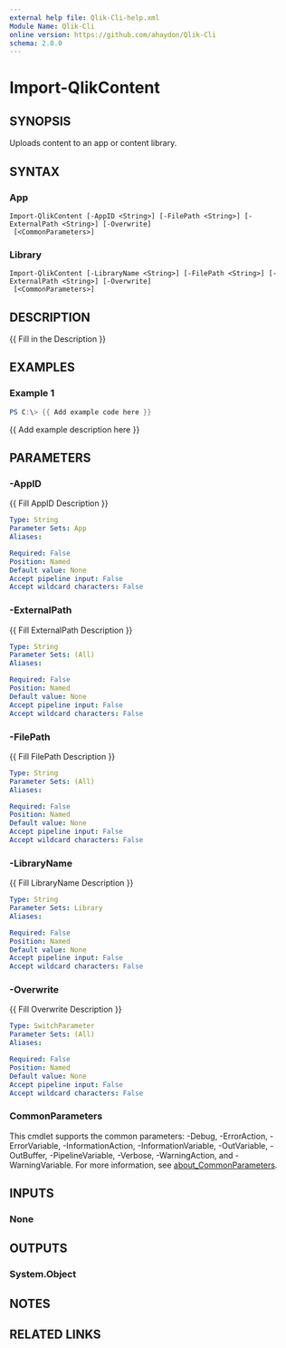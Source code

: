 ```yaml
---
external help file: Qlik-Cli-help.xml
Module Name: Qlik-Cli
online version: https://github.com/ahaydon/Qlik-Cli
schema: 2.0.0
---
```


# Import-QlikContent

## SYNOPSIS
Uploads content to an app or content library.

## SYNTAX

### App
```
Import-QlikContent [-AppID <String>] [-FilePath <String>] [-ExternalPath <String>] [-Overwrite]
 [<CommonParameters>]
```

### Library
```
Import-QlikContent [-LibraryName <String>] [-FilePath <String>] [-ExternalPath <String>] [-Overwrite]
 [<CommonParameters>]
```

## DESCRIPTION
{{ Fill in the Description }}

## EXAMPLES

### Example 1
```powershell
PS C:\> {{ Add example code here }}
```

{{ Add example description here }}

## PARAMETERS

### -AppID
{{ Fill AppID Description }}

```yaml
Type: String
Parameter Sets: App
Aliases:

Required: False
Position: Named
Default value: None
Accept pipeline input: False
Accept wildcard characters: False
```

### -ExternalPath
{{ Fill ExternalPath Description }}

```yaml
Type: String
Parameter Sets: (All)
Aliases:

Required: False
Position: Named
Default value: None
Accept pipeline input: False
Accept wildcard characters: False
```

### -FilePath
{{ Fill FilePath Description }}

```yaml
Type: String
Parameter Sets: (All)
Aliases:

Required: False
Position: Named
Default value: None
Accept pipeline input: False
Accept wildcard characters: False
```

### -LibraryName
{{ Fill LibraryName Description }}

```yaml
Type: String
Parameter Sets: Library
Aliases:

Required: False
Position: Named
Default value: None
Accept pipeline input: False
Accept wildcard characters: False
```

### -Overwrite
{{ Fill Overwrite Description }}

```yaml
Type: SwitchParameter
Parameter Sets: (All)
Aliases:

Required: False
Position: Named
Default value: None
Accept pipeline input: False
Accept wildcard characters: False
```

### CommonParameters
This cmdlet supports the common parameters: -Debug, -ErrorAction, -ErrorVariable, -InformationAction, -InformationVariable, -OutVariable, -OutBuffer, -PipelineVariable, -Verbose, -WarningAction, and -WarningVariable. For more information, see [about_CommonParameters](http://go.microsoft.com/fwlink/?LinkID=113216).

## INPUTS

### None

## OUTPUTS

### System.Object
## NOTES

## RELATED LINKS
